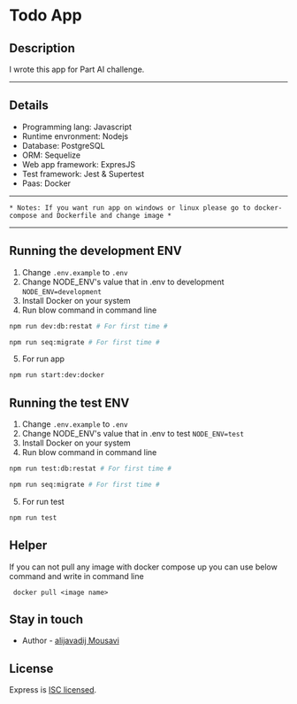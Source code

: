 # Todo App 

## Description
I wrote this app for Part AI challenge.
***
## Details
- Programming lang: Javascript
- Runtime envronment: Nodejs
- Database: PostgreSQL
- ORM: Sequelize
- Web app framework: ExpresJS
- Test framework: Jest & Supertest
- Paas: Docker

***
```* Notes: If you want run app on windows or linux please go to docker-compose and Dockerfile and change image *```
***
## Running the development ENV
1. Change ``.env.example`` to ``.env``
2. Change NODE_ENV's value that in .env to development 
``NODE_ENV=development``
3. Install Docker on your system
4. Run blow command in command line
```bash 
npm run dev:db:restat # For first time #
```
```bash 
npm run seq:migrate # For first time #
```
5. For run app
```bash 
npm run start:dev:docker
```
## Running the test ENV
1. Change ``.env.example`` to ``.env``
2. Change NODE_ENV's value that in .env to test 
``NODE_ENV=test``
3. Install Docker on your system
4. Run blow command in command line
```bash 
npm run test:db:restat # For first time #
```
```bash 
npm run seq:migrate # For first time #
```
5. For run test
```bash 
npm run test
```
## Helper 
If you can not pull any image with docker compose up you can use below command and write in command line

``` docker pull <image name>```

## Stay in touch
- Author - [alijavadij Mousavi](https://www.linkedin.com/in/rzms/)

## License
Express is [ISC licensed](LICENSE).
